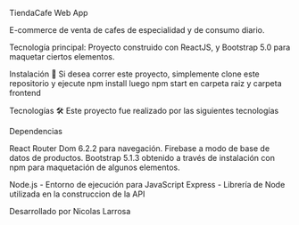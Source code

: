 TiendaCafe Web App

E-commerce de venta de cafes de especialidad y de consumo diario.

Tecnología principal:
Proyecto construido con ReactJS, y Bootstrap 5.0 para maquetar ciertos elementos.

Instalación 🔧
Si desea correr este proyecto, simplemente clone este repositorio y ejecute npm install luego npm start en carpeta raiz y carpeta frontend

Tecnologías 🛠️
Este proyecto fue realizado por las siguientes tecnologías

Dependencias

React Router Dom 6.2.2 para navegación.
Firebase a modo de base de datos de productos.
Bootstrap 5.1.3 obtenido a través de instalación con npm para maquetación de algunos elementos.

Node.js - Entorno de ejecución para JavaScript
Express - Librería de Node utilizada en la construccion de la API

Desarrollado por Nicolas Larrosa
